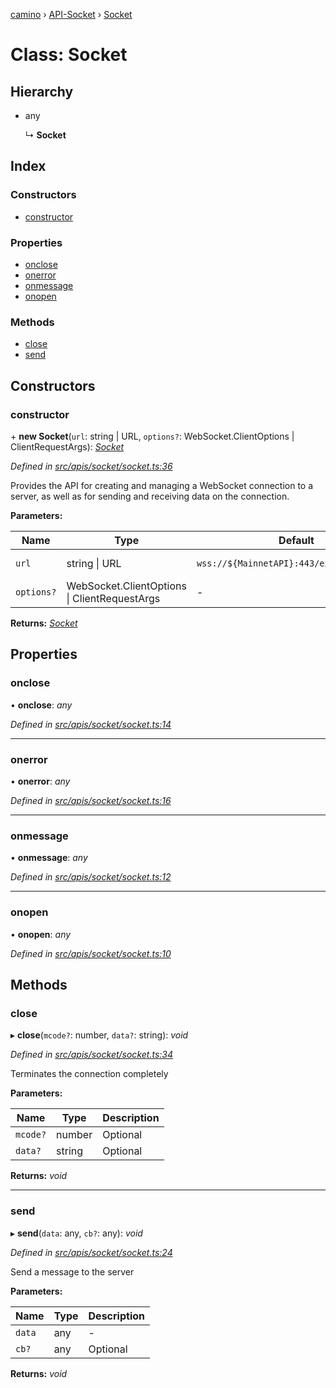 [camino](../README.md) › [API-Socket](../modules/api_socket.md) › [Socket](api_socket.socket.md)

# Class: Socket

## Hierarchy

* any

  ↳ **Socket**

## Index

### Constructors

* [constructor](api_socket.socket.md#constructor)

### Properties

* [onclose](api_socket.socket.md#onclose)
* [onerror](api_socket.socket.md#onerror)
* [onmessage](api_socket.socket.md#onmessage)
* [onopen](api_socket.socket.md#onopen)

### Methods

* [close](api_socket.socket.md#close)
* [send](api_socket.socket.md#send)

## Constructors

###  constructor

\+ **new Socket**(`url`: string | URL, `options?`: WebSocket.ClientOptions | ClientRequestArgs): *[Socket](api_socket.socket.md)*

*Defined in [src/apis/socket/socket.ts:36](https://github.com/chain4travel/caminojs/blob/ca67b81/src/apis/socket/socket.ts#L36)*

Provides the API for creating and managing a WebSocket connection to a server, as well as for sending and receiving data on the connection.

**Parameters:**

Name | Type | Default | Description |
------ | ------ | ------ | ------ |
`url` | string &#124; URL | `wss://${MainnetAPI}:443/ext/bc/X/events` | Defaults to [MainnetAPI](../modules/utils_constants.md#const-mainnetapi) |
`options?` | WebSocket.ClientOptions &#124; ClientRequestArgs | - | Optional  |

**Returns:** *[Socket](api_socket.socket.md)*

## Properties

###  onclose

• **onclose**: *any*

*Defined in [src/apis/socket/socket.ts:14](https://github.com/chain4travel/caminojs/blob/ca67b81/src/apis/socket/socket.ts#L14)*

___

###  onerror

• **onerror**: *any*

*Defined in [src/apis/socket/socket.ts:16](https://github.com/chain4travel/caminojs/blob/ca67b81/src/apis/socket/socket.ts#L16)*

___

###  onmessage

• **onmessage**: *any*

*Defined in [src/apis/socket/socket.ts:12](https://github.com/chain4travel/caminojs/blob/ca67b81/src/apis/socket/socket.ts#L12)*

___

###  onopen

• **onopen**: *any*

*Defined in [src/apis/socket/socket.ts:10](https://github.com/chain4travel/caminojs/blob/ca67b81/src/apis/socket/socket.ts#L10)*

## Methods

###  close

▸ **close**(`mcode?`: number, `data?`: string): *void*

*Defined in [src/apis/socket/socket.ts:34](https://github.com/chain4travel/caminojs/blob/ca67b81/src/apis/socket/socket.ts#L34)*

Terminates the connection completely

**Parameters:**

Name | Type | Description |
------ | ------ | ------ |
`mcode?` | number | Optional |
`data?` | string | Optional  |

**Returns:** *void*

___

###  send

▸ **send**(`data`: any, `cb?`: any): *void*

*Defined in [src/apis/socket/socket.ts:24](https://github.com/chain4travel/caminojs/blob/ca67b81/src/apis/socket/socket.ts#L24)*

Send a message to the server

**Parameters:**

Name | Type | Description |
------ | ------ | ------ |
`data` | any | - |
`cb?` | any | Optional  |

**Returns:** *void*
